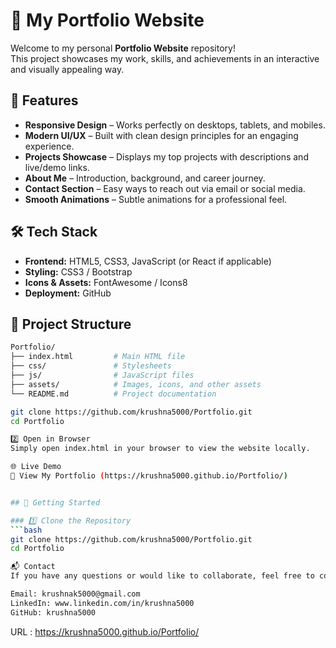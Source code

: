 # 🌟 My Portfolio Website

Welcome to my personal **Portfolio Website** repository!  
This project showcases my work, skills, and achievements in an interactive and visually appealing way.

## 🚀 Features

- **Responsive Design** – Works perfectly on desktops, tablets, and mobiles.
- **Modern UI/UX** – Built with clean design principles for an engaging experience.
- **Projects Showcase** – Displays my top projects with descriptions and live/demo links.
- **About Me** – Introduction, background, and career journey.
- **Contact Section** – Easy ways to reach out via email or social media.
- **Smooth Animations** – Subtle animations for a professional feel.

## 🛠 Tech Stack

- **Frontend:** HTML5, CSS3, JavaScript (or React if applicable)
- **Styling:** CSS3 / Bootstrap
- **Icons & Assets:** FontAwesome / Icons8
- **Deployment:** GitHub

## 📂 Project Structure

````bash
Portfolio/
├── index.html         # Main HTML file
├── css/               # Stylesheets
├── js/                # JavaScript files
├── assets/            # Images, icons, and other assets
└── README.md          # Project documentation

git clone https://github.com/krushna5000/Portfolio.git
cd Portfolio

2️⃣ Open in Browser
Simply open index.html in your browser to view the website locally.

🌐 Live Demo
🔗 View My Portfolio (https://krushna5000.github.io/Portfolio/)


## 🚀 Getting Started

### 1️⃣ Clone the Repository
```bash
git clone https://github.com/krushna5000/Portfolio.git
cd Portfolio

📬 Contact
If you have any questions or would like to collaborate, feel free to connect:

Email: krushnak5000@gmail.com
LinkedIn: www.linkedin.com/in/krushna5000
GitHub: krushna5000
````

URL : https://krushna5000.github.io/Portfolio/